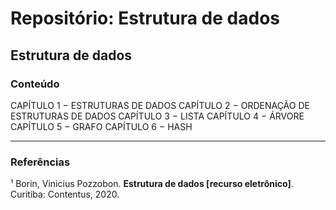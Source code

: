 # Repositório: Estrutura de dados

<h2>Estrutura de dados</h2>

<h3>Conteúdo</h3>

CAPÍTULO 1 − ESTRUTURAS DE DADOS
CAPÍTULO 2 − ORDENAÇÃO DE ESTRUTURAS DE DADOS
CAPÍTULO 3 − LISTA
CAPÍTULO 4 − ÁRVORE
CAPÍTULO 5 − GRAFO
CAPÍTULO 6 − HASH

---

<a name="biblio"><h3>Referências</h3></a>

¹  Borin, Vinicius Pozzobon. **Estrutura de dados [recurso eletrônico]**. Curitiba: Contentus, 2020.
